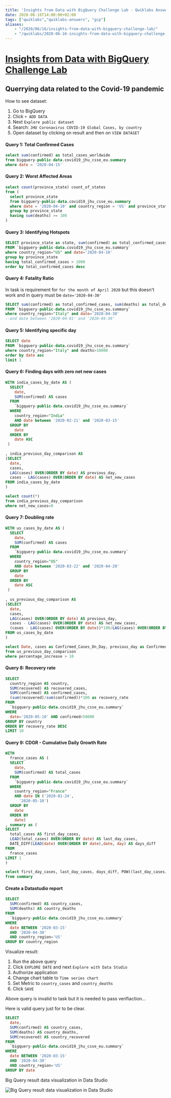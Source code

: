 ```yaml
---
title: 'Insights from Data with BigQuery Challenge Lab - Qwiklabs Answers'
date: 2020-06-16T14:00:00+02:00
tags: ["qwiklabs","qwiklabs-answers", "gcp"]
aliases: 
    - "/2020/06/16/insights-from-data-with-bigquery-challenge-lab/"
    - "/qwiklabs/2020-06-16-insights-from-data-with-bigquery-challenge-lab/"
---
```


# [Insights from Data with BigQuery Challenge Lab](https://google.qwiklabs.com/focuses/11988?parent=catalog)

## Querrying data related to the Covid-19 pandemic

How to see dataset:
1. Go to BigQuery
2. Click `+ ADD DATA`
3. Next `Explore public dataset`
4. Search: `JHU Coronavirus COVID-19 Global Cases, by country`
5. Open dataset by clicking on result and then on `VIEW DATASET`

#### Query 1: Total Confirmed Cases
```sql
select sum(confirmed) as total_cases_worldwide
from bigquery-public-data.covid19_jhu_csse_eu.summary
where date = '2020-04-15'
```

#### Query 2: Worst Affected Areas
```sql
select count(province_state) count_of_states
from (
  select province_state
  from bigquery-public-data.covid19_jhu_csse_eu.summary
  where date = '2020-04-10' and country_region = 'US' and province_state IS NOT NULL
  group by province_state
  having sum(deaths) >= 100
)
```

#### Query 3: Identifying Hotspots
```sql
SELECT province_state as state, sum(confirmed) as total_confirmed_cases 
FROM `bigquery-public-data.covid19_jhu_csse_eu.summary` 
where country_region="US" and date='2020-04-10'
group by province_state
having total_confirmed_cases > 1000
order by total_confirmed_cases desc
```

#### Query 4: Fatality Ratio
In task is requirement for `for the month of April 2020` but this doesn't work and in query must be `date='2020-04-30'`
```sql
SELECT sum(confirmed) as total_confirmed_cases, sum(deaths) as total_deaths, (sum(deaths)/sum(confirmed))*100 as case_fatality_ratio 
FROM `bigquery-public-data.covid19_jhu_csse_eu.summary` 
where country_region="Italy" and date='2020-04-30'
--and date between '2020-04-01' and '2020-04-30'
```

#### Query 5: Identifying specific day
```sql
SELECT date
FROM `bigquery-public-data.covid19_jhu_csse_eu.summary` 
where country_region="Italy" and deaths>10000
order by date asc
limit 1
```

#### Query 6: Finding days with zero net new cases
```sql
WITH india_cases_by_date AS (
  SELECT
    date,
    SUM(confirmed) AS cases
  FROM
    `bigquery-public-data.covid19_jhu_csse_eu.summary`
  WHERE
    country_region="India"
    AND date between '2020-02-21' and '2020-03-15'
  GROUP BY
    date
  ORDER BY
    date ASC 
 )
 
, india_previous_day_comparison AS 
(SELECT
  date,
  cases,
  LAG(cases) OVER(ORDER BY date) AS previous_day,
  cases - LAG(cases) OVER(ORDER BY date) AS net_new_cases
FROM india_cases_by_date
)

select count(*)
from india_previous_day_comparison
where net_new_cases=0
```

#### Query 7: Doubling rate
```sql
WITH us_cases_by_date AS (
  SELECT
    date,
    SUM(confirmed) AS cases
  FROM
    `bigquery-public-data.covid19_jhu_csse_eu.summary`
  WHERE
    country_region="US"
    AND date between '2020-03-22' and '2020-04-20'
  GROUP BY
    date
  ORDER BY
    date ASC 
 )
 
, us_previous_day_comparison AS 
(SELECT
  date,
  cases,
  LAG(cases) OVER(ORDER BY date) AS previous_day,
  cases - LAG(cases) OVER(ORDER BY date) AS net_new_cases,
  (cases - LAG(cases) OVER(ORDER BY date))*100/LAG(cases) OVER(ORDER BY date) AS percentage_increase
FROM us_cases_by_date
)

select Date, cases as Confirmed_Cases_On_Day, previous_day as Confirmed_Cases_Previous_Day, percentage_increase as Percentage_Increase_In_Cases
from us_previous_day_comparison
where percentage_increase > 10
```

#### Query 8: Recovery rate
```sql
SELECT
  country_region AS country,
  SUM(recovered) AS recovered_cases,
  SUM(confirmed) AS confirmed_cases,
  (sum(recovered)/sum(confirmed))*100 as recovery_rate
FROM
  `bigquery-public-data.covid19_jhu_csse_eu.summary`
WHERE
  date='2020-05-10' AND confirmed>50000
GROUP BY country
ORDER BY recovery_rate DESC
LIMIT 10
```

#### Query 9: CDGR - Cumulative Daily Growth Rate
```sql
WITH
  france_cases AS (
  SELECT
    date,
    SUM(confirmed) AS total_cases
  FROM
    `bigquery-public-data.covid19_jhu_csse_eu.summary`
  WHERE
    country_region="France"
    AND date IN ('2020-01-24',
      '2020-05-10')
  GROUP BY
    date
  ORDER BY
    date)
, summary as (
SELECT
  total_cases AS first_day_cases,
  LEAD(total_cases) OVER(ORDER BY date) AS last_day_cases,
  DATE_DIFF(LEAD(date) OVER(ORDER BY date),date, day) AS days_diff
FROM
  france_cases
LIMIT 1
)

select first_day_cases, last_day_cases, days_diff, POW((last_day_cases/first_day_cases),(1/days_diff))-1 as cdgr
from summary
```

#### Create a Datastudio report
```sql
SELECT
  SUM(confirmed) AS country_cases,
  SUM(deaths) AS country_deaths
FROM
  `bigquery-public-data.covid19_jhu_csse_eu.summary`
WHERE
  date BETWEEN '2020-03-15'
  AND '2020-04-30'
  AND country_region='US'
GROUP BY country_region
```

Visualize result:
1. Run the above query
2. Click `EXPLORE DATE` and next `Explore with Data Studio`
3. Authorize application
4. Change chart table to `Time series chart`
5. Set Metric to `country_cases` and `country_deaths`
6. Click `SAVE`

Above query is invalid to task but it is needed to pass verifiaction...

Here is valid query just for to be clear.

```sql
SELECT
  date,
  SUM(confirmed) AS country_cases,
  SUM(deaths) AS country_deaths,
  SUM(recovered) AS country_recovered
FROM
  `bigquery-public-data.covid19_jhu_csse_eu.summary`
WHERE
  date BETWEEN '2020-03-15'
  AND '2020-04-30'
  AND country_region='US'
GROUP BY date
```

Big Query result data visualization in Data Studio

![Big Query result data visualization in Data Studio][big-query-result-data-visualization-in-data-studio]

[big-query-result-data-visualization-in-data-studio]: https://pelicandev.io/images/2020/06/16/big-query-result-data-visualization-in-data-studio.jpg